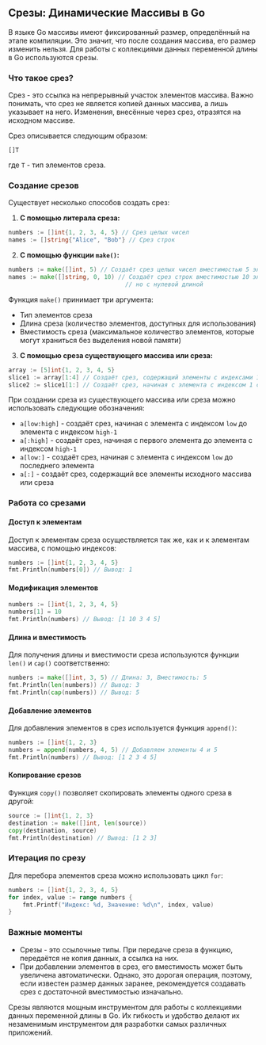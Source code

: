## Срезы: Динамические Массивы в Go

В языке Go массивы имеют фиксированный размер, определённый на этапе компиляции. Это значит, что после создания массива, его размер изменить нельзя. Для работы с коллекциями данных переменной длины в Go используются срезы.

### Что такое срез?

Срез - это ссылка на непрерывный участок элементов массива. Важно понимать, что срез не является копией данных массива, а лишь указывает на него. Изменения, внесённые через срез, отразятся на исходном массиве.

Срез описывается следующим образом:

```
[]T
```

где `T` - тип элементов среза.

### Создание срезов

Существует несколько способов создать срез:

1. **С помощью литерала среза:**

```go
numbers := []int{1, 2, 3, 4, 5} // Срез целых чисел
names := []string{"Alice", "Bob"} // Срез строк
```

2. **С помощью функции `make()`:**

```go
numbers := make([]int, 5) // Создаёт срез целых чисел вместимостью 5 элементов
names := make([]string, 0, 10) // Создаёт срез строк вместимостью 10 элементов, 
                                 // но с нулевой длиной
```

Функция `make()` принимает три аргумента:

- Тип элементов среза
- Длина среза (количество элементов, доступных для использования)
- Вместимость среза (максимальное количество элементов, которые могут храниться без выделения новой памяти)

3. **С помощью среза существующего массива или среза:**

```go
array := [5]int{1, 2, 3, 4, 5}
slice1 := array[1:4] // Создаёт срез, содержащий элементы с индексами 1, 2, 3
slice2 := slice1[1:] // Создаёт срез, начиная с элемента с индексом 1 среза slice1 
```

При создании среза из существующего массива или среза можно использовать следующие обозначения:

- `a[low:high]` - создаёт срез, начиная с элемента с индексом `low` до элемента с индексом `high-1`
- `a[:high]` - создаёт срез, начиная с первого элемента до элемента с индексом `high-1`
- `a[low:]` - создаёт срез, начиная с элемента с индексом `low` до последнего элемента
- `a[:]` - создаёт срез, содержащий все элементы исходного массива или среза

### Работа со срезами

#### Доступ к элементам

Доступ к элементам среза осуществляется так же, как и к элементам массива, с помощью индексов:

```go
numbers := []int{1, 2, 3, 4, 5}
fmt.Println(numbers[0]) // Вывод: 1
```

#### Модификация элементов

```go
numbers := []int{1, 2, 3, 4, 5}
numbers[1] = 10
fmt.Println(numbers) // Вывод: [1 10 3 4 5]
```

#### Длина и вместимость

Для получения длины и вместимости среза используются функции `len()` и `cap()` соответственно:

```go
numbers := make([]int, 3, 5) // Длина: 3, Вместимость: 5
fmt.Println(len(numbers)) // Вывод: 3
fmt.Println(cap(numbers)) // Вывод: 5
```

#### Добавление элементов

Для добавления элементов в срез используется функция `append()`:

```go
numbers := []int{1, 2, 3}
numbers = append(numbers, 4, 5) // Добавляем элементы 4 и 5
fmt.Println(numbers) // Вывод: [1 2 3 4 5]
```

#### Копирование срезов

Функция `copy()` позволяет скопировать элементы одного среза в другой:

```go
source := []int{1, 2, 3}
destination := make([]int, len(source))
copy(destination, source)
fmt.Println(destination) // Вывод: [1 2 3]
```

### Итерация по срезу

Для перебора элементов среза можно использовать цикл `for`:

```go
numbers := []int{1, 2, 3, 4, 5}
for index, value := range numbers {
    fmt.Printf("Индекс: %d, Значение: %d\n", index, value)
}
```

### Важные моменты

* Срезы - это ссылочные типы. При передаче среза в функцию, передаётся не копия данных, а ссылка на них.
* При добавлении элементов в срез, его вместимость может быть увеличена автоматически. Однако, это дорогая операция, поэтому, если известен размер данных заранее, рекомендуется создавать срез с достаточной вместимостью изначально.

Срезы являются мощным инструментом для работы с коллекциями данных переменной длины в Go. Их гибкость и удобство делают их незаменимым инструментом для разработки самых различных приложений. 
